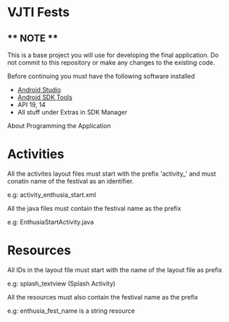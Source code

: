 VJTI Fests
==========

** NOTE **
----------

This is a base project you will use for developing the final application. Do not commit to this repository or make any changes to the existing code.

Before continuing you must have the following software installed

+ [Android Studio](http://developer.android.com/sdk/installing/studio.html)
+ [Android SDK Tools](http://developer.android.com/tools/sdk/tools-notes.html)
+ API 19, 14
+ All stuff under Extras in SDK Manager

About Programming the Application

Activities
==========

All the activites layout files must start with the prefix 'activity_' and must conatin name of the festival as an identifier.

e.g: activity_enthusia_start.xml

All the java files must contain the festival name as the prefix

e.g: EnthusiaStartActivity.java

Resources
=========

All IDs in the layout file must start with the name of the layout file as prefix

e.g: splash_textview (Splash Activity)

All the resources must also contain the festival name as the prefix

e.g: enthusia_fest_name is a string resource